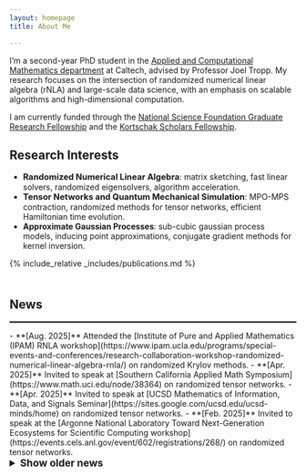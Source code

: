```yaml
---
layout: homepage
title: About Me

---
```

I’m a second-year PhD student in the [Applied and Computational Mathematics department](https://www.cms.caltech.edu/academics/grad/grad_acm) at Caltech, advised by Professor Joel Tropp. My research focuses on the intersection of randomized numerical linear algebra (rNLA) and large-scale data science, with an emphasis on scalable algorithms and high-dimensional computation. 

I am currently funded through the [National Science Foundation Graduate Research Fellowship](https://www.nsfgrfp.org) and the      [Kortschak Scholars Fellowship](https://www.cms.caltech.edu/research/kortschak-scholars).

## Research Interests

- <span style="font-size:1.05em; font-weight:bold;">Randomized Numerical Linear Algebra</span>: matrix sketching, fast linear solvers, randomized eigensolvers, algorithm acceleration.
- <span style="font-size:1.05em; font-weight:bold;">Tensor Networks and Quantum Mechanical Simulation</span>: MPO-MPS contraction, randomized methods for tensor networks, efficient Hamiltonian time evolution.
- <span style="font-size:1.05   em; font-weight:bold;">Approximate Gaussian Processes</span>: sub-cubic gaussian process models, inducing point approximations, conjugate gradient methods for kernel inversion.
<!-- - **Bayesian Inference**: Approximate Gaussian processes, structured priors and uncertainty quantification in modern machine learning models. -->

{% include_relative _includes/publications.md %}
## <span style="display:inline-block; padding-top:1em;">News</span>
<hr style="border: none; height: 3px; background-color: #463935; margin: 1em 0;">
- **[Aug. 2025]** Attended the [Institute of Pure and Applied Mathematics (IPAM) RNLA workshop](https://www.ipam.ucla.edu/programs/special-events-and-conferences/research-collaboration-workshop-randomized-numerical-linear-algebra-rnla/) on randomized Krylov methods.
- **[Apr. 2025]** Invited to speak at [Southern California Applied Math Symposium](https://www.math.uci.edu/node/38364) on randomized tensor networks.
- **[Apr. 2025]** Invited to speak at [UCSD Mathematics of Information, Data, and Signals Seminar](https://sites.google.com/ucsd.edu/ucsd-minds/home) on randomized tensor networks.
- **[Feb. 2025]** Invited to speak at the [Argonne National Laboratory Toward Next-Generation Ecosystems for Scientific Computing workshop](https://events.cels.anl.gov/event/602/registrations/268/) on randomized tensor networks.

<details>
<summary style="cursor:pointer; font-weight:bold;font-size:1.25em;">Show older news</summary>

<hr style="border: none; height: 2px; background-color: #463935; margin: 0.5em 0;">

<div markdown="1">

- **[March. 2024]** Awarded the NSF GRFP & Kortschak fellowships 🎉.  
- **[Feb. 2024]** Accepted to the Caltech PhD program 🎉.  
- **[Jan. 2024]** Invited to speak at the [Joint Math Meeting](https://jointmathematicsmeetings.org/jmm) 2024 on randomized tensor networks.  
- **[Oct. 2023]** Invited to speak on UMAP at the [Great Minds in STEM conference](https://greatmindsinstem.org/) 2023 (3rd place).  
- **[Jun. 2023]** Invited to research with [Joel Tropp](https://tropp.caltech.edu/) and [Ethan Epperly](https://www.ethanepperly.com) at Caltech University on randomized tensor networks.  
- **[Jun. 2023]** Invited to the [Mathematical Science Research Institute (MSRI)](https://www.slmath.org) Formalization of Mathematics summer school to learn the *Lean4* language. Project culminated with a PR to [*mathlib4*](https://github.com/leanprover-community/mathlib4).  
- **[Jan. 2023]** Invited to speak on randomized eigensolvers & tensor networks at the [Joint Math Meeting](https://jointmathematicsmeetings.org/jmm) 2023.  
- **[Jun. 2022]** Invited to research with [Xiaoye Li](https://crd.lbl.gov/divisions/amcr/applied-mathematics-dept/scalable-solvers/members/staff-members/xiaoye-li/) and [Roel Van Beeumen](https://crd.lbl.gov/divisions/amcr/applied-mathematics-dept/scalable-solvers/members/staff-members/roel-van-beeumen/) at [Lawrence Berkeley National Laboratory](https://crd.lbl.gov/divisions/amcr/computational-science-dept/).  

</div>
</details>